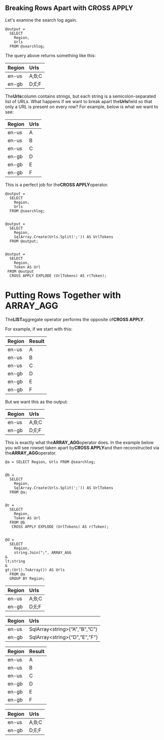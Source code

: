 

## Breaking Rows Apart with CROSS APPLY

Let's examine the search log again.

```
@output =  
  SELECT  
    Region,  
    Urls  
  FROM @searchlog;
```

The query above returns something like this:

| Region | Urls |
| :--- | :--- |
| en-us | A;B;C |
| en-gb | D;E;F |

The**Urls**column contains strings, but each string is a semicolon-separated list of URLs. What happens if we want to break apart the**Urls**field so that only a URL is present on every row? For example, below is what we want to see:

| Region | Urls |
| :--- | :--- |
| en-us | A |
| en-us | B |
| en-us | C |
| en-gb | D |
| en-gb | E |
| en-gb | F |

This is a perfect job for the**CROSS APPLY**operator.

```
@output =  
  SELECT  
    Region,  
    Urls  
  FROM @searchlog;


@output =  
  SELECT  
    Region,  
    SqlArray.Create(Urls.Split(';')) AS UrlTokens  
  FROM @output;


@output =  
  SELECT  
    Region,  
    Token AS Url  
 FROM @output  
  CROSS APPLY EXPLODE (UrlTokens) AS r(Token);
```

# Putting Rows Together with ARRAY\_AGG

The**LIST**aggregate operator performs the opposite of**CROSS APPLY**.

For example, if we start with this:

| Region | Result |
| :--- | :--- |
| en-us | A |
| en-us | B |
| en-us | C |
| en-gb | D |
| en-gb | E |
| en-gb | F |

But we want this as the output:

| Region | Urls |
| :--- | :--- |
| en-us | A;B;C |
| en-gb | D;E;F |

This is exactly what the**ARRAY\_AGG**operator does. In the example below you will see rowset taken apart by**CROSS APPLY**and then reconstructed via the**ARRAY\_AGG**operator.

```
@a = SELECT Region, Urls FROM @searchlog;  


@b =  
  SELECT  
    Region,  
    SqlArray.Create(Urls.Split(';')) AS UrlTokens  
  FROM @a;


@c =  
  SELECT  
    Region,  
    Token AS Url  
  FROM @b   
   CROSS APPLY EXPLODE (UrlTokens) AS r(Token);


@d =  
  SELECT 
    Region,  
    string.Join(";", ARRAY_AGG
&
lt;string
&
gt;(Url).ToArray()) AS Urls  
  FROM @a
  GROUP BY Region;
```

| Region | Urls |
| :--- | :--- |
| en-us | A;B;C |
| en-gb | D;E;F |

| Region | Urls |
| :--- | :--- |
| en-us | SqlArray&lt;string&gt;{“A”,”B”,”C”} |
| en-gb | SqlArray&lt;string&gt;{“D”,”E”,”F”} |

| Region | Result |
| :--- | :--- |
| en-us | A |
| en-us | B |
| en-us | C |
| en-gb | D |
| en-gb | E |
| en-gb | F |

| Region | Urls |
| :--- | :--- |
| en-us | A;B;C |
| en-gb | D;E;F |

# 



